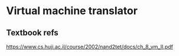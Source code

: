 # Virtual machine translator

## Textbook refs

https://www.cs.huji.ac.il/course/2002/nand2tet/docs/ch_8_vm_II.pdf

